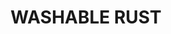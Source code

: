 ---
layout: product
title: "WASHABLE RUST"
price: "300" 
desc: "Akrilna boja 17mL - Kristal"
img_path: "/assets/img/A.MIG-0109.jpg"
brand: "AMMO"
available: true
special_offer: false
new: true
soon: false
cat: "020000"
subcat: "020100"
subsubcat: "020101"
sifra: "A.MIG-0109"
---